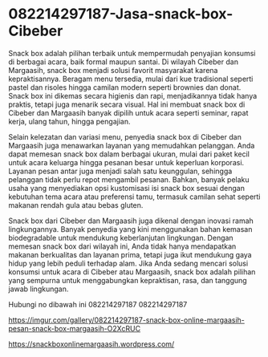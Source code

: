 # 082214297187-Jasa-snack-box-Cibeber
Snack box adalah pilihan terbaik untuk mempermudah penyajian konsumsi di berbagai acara, baik formal maupun santai. Di wilayah Cibeber dan Margaasih, snack box menjadi solusi favorit masyarakat karena kepraktisannya. Beragam menu tersedia, mulai dari kue tradisional seperti pastel dan risoles hingga camilan modern seperti brownies dan donat. Snack box ini dikemas secara higienis dan rapi, menjadikannya tidak hanya praktis, tetapi juga menarik secara visual. Hal ini membuat snack box di Cibeber dan Margaasih banyak dipilih untuk acara seperti seminar, rapat kerja, ulang tahun, hingga pengajian.

Selain kelezatan dan variasi menu, penyedia snack box di Cibeber dan Margaasih juga menawarkan layanan yang memudahkan pelanggan. Anda dapat memesan snack box dalam berbagai ukuran, mulai dari paket kecil untuk acara keluarga hingga pesanan besar untuk keperluan korporasi. Layanan pesan antar juga menjadi salah satu keunggulan, sehingga pelanggan tidak perlu repot mengambil pesanan. Bahkan, banyak pelaku usaha yang menyediakan opsi kustomisasi isi snack box sesuai dengan kebutuhan tema acara atau preferensi tamu, termasuk camilan sehat seperti makanan rendah gula atau bebas gluten.

Snack box dari Cibeber dan Margaasih juga dikenal dengan inovasi ramah lingkungannya. Banyak penyedia yang kini menggunakan bahan kemasan biodegradable untuk mendukung keberlanjutan lingkungan. Dengan memesan snack box dari wilayah ini, Anda tidak hanya mendapatkan makanan berkualitas dan layanan prima, tetapi juga ikut mendukung gaya hidup yang lebih peduli terhadap alam. Jika Anda sedang mencari solusi konsumsi untuk acara di Cibeber atau Margaasih, snack box adalah pilihan yang sempurna untuk menggabungkan kepraktisan, rasa, dan tanggung jawab lingkungan.

Hubungi no dibawah ini 
082214297187 
082214297187

https://imgur.com/gallery/082214297187-snack-box-online-margaasih-pesan-snack-box-margaasih-O2XcRUC

https://snackboxonlinemargaasih.wordpress.com/

